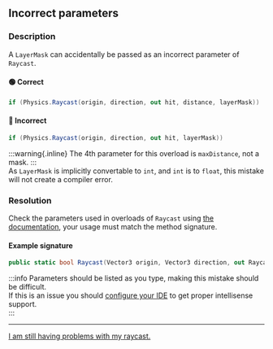## Incorrect parameters
### Description
A `LayerMask` can accidentally be passed as an incorrect parameter of `Raycast`.  

#### 🟢 Correct
```csharp
if (Physics.Raycast(origin, direction, out hit, distance, layerMask))
```

#### 🔴 Incorrect
```csharp
if (Physics.Raycast(origin, direction, out hit, layerMask))
```
:::warning{.inline}
The 4th parameter for this overload is `maxDistance`, not a mask.
:::  
As `LayerMask` is implicitly convertable to `int`, and `int` is to `float`, this mistake will not create a compiler error.  

### Resolution
Check the parameters used in overloads of `Raycast` using [the documentation](https://docs.unity3d.com/ScriptReference/Physics.Raycast.html), your usage must match the method signature.  
#### Example signature  
```csharp
public static bool Raycast(Vector3 origin, Vector3 direction, out RaycastHit hitInfo, float maxDistance, int layerMask, QueryTriggerInteraction queryTriggerInteraction);
```

:::info
Parameters should be listed as you type, making this mistake should be difficult.  
If this is an issue you should [configure your IDE](../IDE%20Configuration.md) to get proper intellisense support.  
:::  

---

[I am still having problems with my raycast.](Incorrect%20Methods.md)